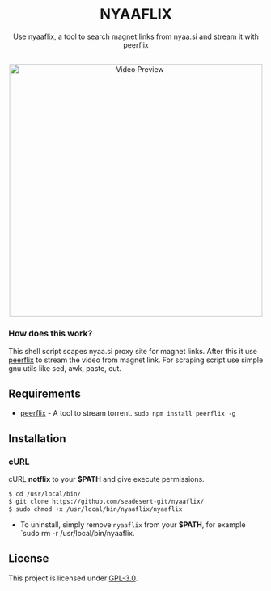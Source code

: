 <h1 align="center">NYAAFLIX</h1>
<p align="center">Use nyaaflix, a tool to search magnet links from nyaa.si and stream it with peerflix</p>

##
<p align="center">
<img src="./preview.gif" alt="Video Preview" width="500px">
</p>

### How does this work?

This shell script scapes nyaa.si proxy site for magnet links.
After this it use [peerflix](https://github.com/mafintosh/peerflix) to stream the video from magnet link.
For scraping script use simple gnu utils like sed, awk, paste, cut.

## Requirements

* [peerflix](https://github.com/mafintosh/peerflix) - A tool to stream torrent. `sudo npm install peerflix -g`

## Installation

### cURL
cURL **notflix** to your **$PATH** and give execute permissions.

```sh
$ cd /usr/local/bin/
$ git clone https://github.com/seadesert-git/nyaaflix/
$ sudo chmod +x /usr/local/bin/nyaaflix/nyaaflix
```
- To uninstall, simply remove `nyaaflix` from your **$PATH**, for example `sudo rm -r /usr/local/bin/nyaaflix.

## License
This project is licensed under [GPL-3.0](https://raw.githubusercontent.com/Illumina/licenses/master/gpl-3.0.txt).

